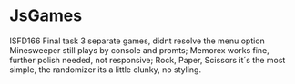 # JsGames
ISFD166 Final task
3 separate games, didnt resolve the menu option
Minesweeper still plays by console and promts; Memorex works fine, further polish needed, not responsive; Rock, Paper, Scissors it´s the most simple, the randomizer its a little clunky, no styling.
